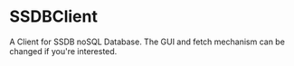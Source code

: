 # SSDBClient
A Client for SSDB noSQL Database. The GUI and fetch mechanism can be changed if you're interested.
